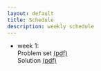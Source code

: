 ```yaml
---
layout: default
title: Schedule
description: weekly schedule
---
```


* week 1: <br>
  Problem set [(pdf)]() <br>
  Solution [(pdf)]() <br>


